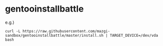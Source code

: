 gentooinstallbattle
===================

e.g.)

```shellsession
curl -L https://raw.githubusercontent.com/mazgi-sandbox/gentooinstallbattle/master/install.sh | TARGET_DEVICE=/dev/vda bash
```
